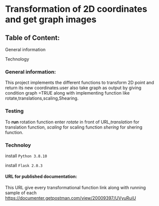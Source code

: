 # Transformation of 2D coordinates and get graph images
## Table of Content:

General information

Technology

### General information:
This project implements the different functions to transform 2D point and return 
its new coordinates.user also take graph as output by giving condition graph =TRUE  along with implementing function like rotate,translations,scaling,Shearing.
### Testing
To **run** rotation function enter *rotate* in front of URL,*translation* for translation function,
*scaling* for scaling function *shering* for shering function.

 ### Technoloy

install ```Python 3.8.10```

install ```Flask 2.0.3```

#### URL for published documentation:
This URL give every transformational function link along with running sample of each
https://documenter.getpostman.com/view/20009397/UVyuRuiU





